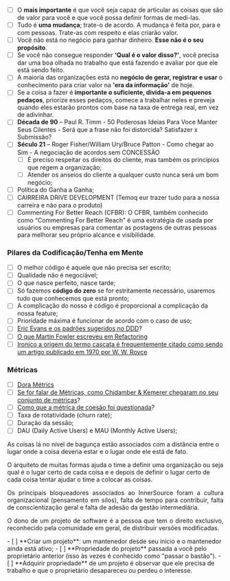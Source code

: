 - [ ] O **mais importante** é que você seja capaz de articular as coisas que são de valor para você e que você possa definir formas de medi-las.
- [ ] Tudo é **uma mudança**; trate-o de acordo. A mudança é feita por, para e com pessoas. Trate-as com respeito e elas criarão valor.
- [ ] Você não está no negócio para ganhar dinheiro. **Esse não é o seu propósito**.
- [ ] Se você não consegue responder **'Qual é o valor disso?'**, você precisa dar uma boa olhada no trabalho que está fazendo e avaliar por que ele está sendo feito.
- [ ] A maioria das organizações está no **negócio de gerar, registrar e usar** o conhecimento para criar valor na **'era da informação'** de hoje.
- [ ] Se a coisa a fazer é **importante o suficiente, divida-a em pequenos pedaços**, priorize esses pedaços, comece a trabalhar neles e preveja quando eles estarão prontos com base na taxa de entrega real, em vez de adivinhar.
- [ ] **Década de 90** – Paul R. Timm - 50 Poderosas Ideias Para Voce Manter Seus Cilentes - Será que a frase não foi distorcida? Satisfazer x Submissão?
- [ ] **Século 21** – Roger Fisher/William Ury/Bruce Patton - Como chegar ao Sim - A negociação de acordos sem CONCESSÃO
	- [ ] É preciso respeitar os direitos do cliente, mas também os princípios que regem a organização;
	- [ ] Atender os anseios do cliente a qualquer custo nunca será um bom negócio;
- [ ] Política do Ganha a Ganha;
- [ ] CAIRREIRA DRIVE DEVELOPMENT (Temoq eur trazer tudo para a nossa carreira e não para o produto)
- [ ] Commenting For Better Reach (CFBR): O CFBR, também conhecido como “Commenting For Better Reach” é uma estratégia de usada por usuários ou empresas para comentar as postagens de outras pessoas para melhorar seu próprio alcance e visibilidade.

### Pilares da Codificação/Tenha em Mente

- [ ] O melhor código é aquele que não precisa ser escrito;
- [ ] Qualidade não é negociável;
- [ ] O que nasce perfeito, nasce tarde;
- [ ] Só fazemos **código do zero** se for estritamente necessário, usaremos tudo que conhecemos que está pronto;
- [ ] A complicação do nosso é código é proporcional a complicação da nossa feature;
- [ ] Prioridade máxima é funcionar de acordo com o caso de uso;
- [ ] [Eric Evans e os padrões sugeridos no DDD](https://domainlanguage.com/ddd/reference/)?
- [ ] [O que Martin Fowler escreveu em Refactoring](https://martinfowler.com/books/refactoring.html)
- [ ] [Ironico a origem do termo cascata é frequentemente citado como sendo um artigo publicado em 1970 por W. W. Royce](https://agile.pub/assuntos-diversos/a-grande-mentira-do-waterfall/)
  
### Métricas
- [ ] [Dora Métrics](https://dora.dev/)
- [ ] [Se for falar de Métricas, como Chidamber & Kemerer chegaram no seu conjunto de métricas](https://www.aivosto.com/project/help/pm-oo-ck.html)?
- [ ] [Como que a métrica de coesão foi questionada](https://www.aivosto.com/project/help/pm-oo-cohesion.html#LCOM1)?
- [ ] Taxa de rotatividade (churn rate);
- [ ] Duração da sessão;
- [ ] DAU (Daily Active Users) e MAU (Monthly Active Users);
  
As coisas lá no nível de bagunça estão associados com a distância entre o lugar onde a coisa deveria estar e o lugar onde ele está de fato.

O arquiteto de muitas formas ajuda o time a definir uma organização ou seja qual é o lugar certo de cada coisa e e depois de definir o lugar certo de cada coisa tentar ajudar o time a colocar as coisas.
<p align="justify">Os principais bloqueadores associados ao InnerSource foram a cultura organizacional (pensamento em silos), falta de tempo para contribuir, falta de conscientização geral e falta de adesão da gestão intermediária.</p>
<p align="justify">O dono de um projeto de software é a pessoa que tem o direito exclusivo, reconhecido pela comunidade em geral, de distribuir versões modificadas.</p>
- [ ] **Criar um projeto**: um mantenedor desde seu início e o mantenedor ainda está ativo;
- [ ] **Propriedade do projeto** passada a você pelo proprietário anterior (isso às vezes é conhecido como "passar o bastão").
- [ ] **Adquirir propriedade** de um projeto é observar que ele precisa de trabalho e que o proprietário desapareceu ou perdeu o interesse.